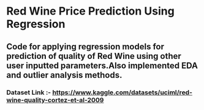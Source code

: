 # Red Wine Price Prediction Using Regression
## Code for applying regression models for prediction of quality of Red Wine using other user inputted parameters.Also implemented EDA and outlier analysis methods.
### Dataset Link :- https://www.kaggle.com/datasets/uciml/red-wine-quality-cortez-et-al-2009